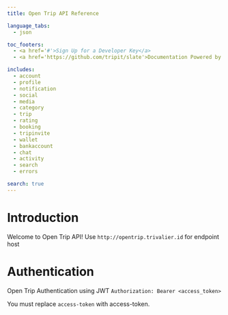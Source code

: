 ```yaml
---
title: Open Trip API Reference

language_tabs:
  - json

toc_footers:
  - <a href='#'>Sign Up for a Developer Key</a>
  - <a href='https://github.com/tripit/slate'>Documentation Powered by Slate</a>

includes:
  - account
  - profile
  - notification
  - social
  - media
  - category
  - trip
  - rating
  - booking
  - tripinvite
  - wallet
  - bankaccount
  - chat
  - activity
  - search
  - errors

search: true
---
```


# Introduction

Welcome to Open Trip API! Use `http://opentrip.trivalier.id` for endpoint host


# Authentication

Open Trip Authentication using JWT
`Authorization: Bearer <access_token>`

<aside class="notice">
You must replace <code>access-token</code> with access-token.
</aside>


